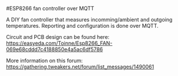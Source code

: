 #ESP8266 fan controller over MQTT

A DIY fan controller that measures incomming/ambient and outgoing temperatures.
Reporting and configuration is done over MQTT.

Circuit and PCB design can be found here:
https://easyeda.com/Toinne/Esp8266_FAN-069e68cddd7c4188850e4a5ac6df5786

More information on this forum:
https://gathering.tweakers.net/forum/list_messages/1490061
